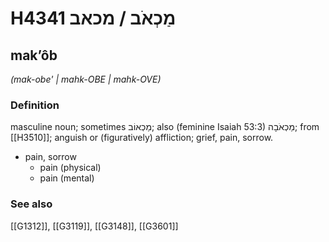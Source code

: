 # H4341 מַכְאֹב / מכאב

## makʼôb

_(mak-obe' | mahk-OBE | mahk-OVE)_

### Definition

masculine noun; sometimes מַכְאוֹב; also (feminine Isaiah 53:3) מַכְאֹבָה; from [[H3510]]; anguish or (figuratively) affliction; grief, pain, sorrow.

- pain, sorrow
    - pain (physical)
    - pain (mental)
### See also

[[G1312]], [[G3119]], [[G3148]], [[G3601]]


